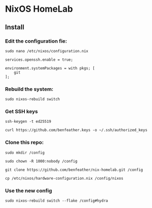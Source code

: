 # NixOS HomeLab

## Install

### Edit the configuration fie:

`sudo nano /etc/nixos/configuration.nix`

```
services.openssh.enable = true;

environment.systemPackages = with pkgs; [
	git
];
```

### Rebuild the system:

`sudo nixos-rebuild switch`

### Get SSH keys

`ssh-keygen -t ed25519`

`curl https://github.com/benfeather.keys -o ~/.ssh/authorized_keys`

### Clone this repo: 

`sudo mkdir /config`

`sudo chown -R 1000:nobody /config`

`git clone https://github.com/benfeather/nix-homelab.git /config`

`cp /etc/nixos/hardware-configuration.nix /config/nixos`

### Use the new config

`sudo nixos-rebuild switch --flake /config#hydra`
